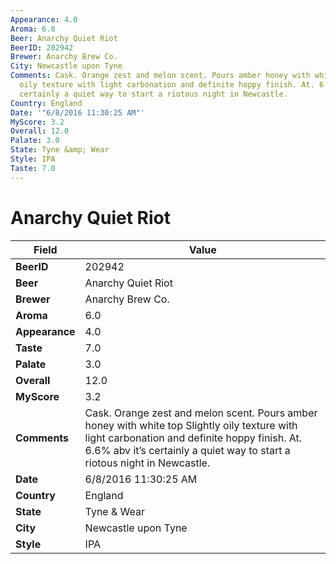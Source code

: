 ```yaml
---
Appearance: 4.0
Aroma: 6.0
Beer: Anarchy Quiet Riot
BeerID: 202942
Brewer: Anarchy Brew Co.
City: Newcastle upon Tyne
Comments: Cask. Orange zest and melon scent. Pours amber honey with white top Slightly
  oily texture with light carbonation and definite hoppy finish. At. 6.6% abv it’s
  certainly a quiet way to start a riotous night in Newcastle.
Country: England
Date: '"6/8/2016 11:30:25 AM"'
MyScore: 3.2
Overall: 12.0
Palate: 3.0
State: Tyne &amp; Wear
Style: IPA
Taste: 7.0
---
```


# Anarchy Quiet Riot

| Field         | Value |
|---------------|-------|
| **BeerID** | 202942 |
| **Beer** | Anarchy Quiet Riot |
| **Brewer** | Anarchy Brew Co. |
| **Aroma** | 6.0 |
| **Appearance** | 4.0 |
| **Taste** | 7.0 |
| **Palate** | 3.0 |
| **Overall** | 12.0 |
| **MyScore** | 3.2 |
| **Comments** | Cask. Orange zest and melon scent. Pours amber honey with white top Slightly oily texture with light carbonation and definite hoppy finish. At. 6.6% abv it’s certainly a quiet way to start a riotous night in Newcastle. |
| **Date** | 6/8/2016 11:30:25 AM |
| **Country** | England |
| **State** | Tyne &amp; Wear |
| **City** | Newcastle upon Tyne |
| **Style** | IPA |
